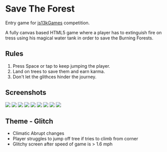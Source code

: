 Save The Forest
===============

Entry game for [js13kGames](http://js13kgames.com/entries/2016) competition.

A fully canvas based HTML5 game where a player has to extinguish fire on tress using his magical water tank in order to save the Burning Forests.

Rules
-----

1. Press Space or tap to keep jumping the player.
2. Land on trees to save them and earn karma.
3. Don't let the glithces hinder the journey.

Screenshots
-----------

<img src="screenshots/menu-mobile.png"/>
<img src="screenshots/perfect-mobile.png"/>
<img src="screenshots/awesome-mobile.png"/>
<img src="screenshots/night-mobile.png"/>

<img src="screenshots/glitchy-game.png"/>

<img src="screenshots/menu.png"/>
<img src="screenshots/flying-in-daytime-air.png"/>
<img src="screenshots/afternoon-destruction.png"/>
<img src="screenshots/busted-in-night.png"/>


Theme - Glitch
--------------

* Climatic Abrupt changes
* Player struggles to jump off tree if tries to climb from corner
* Glitchy screen after speed of game is > 1.6 mph
